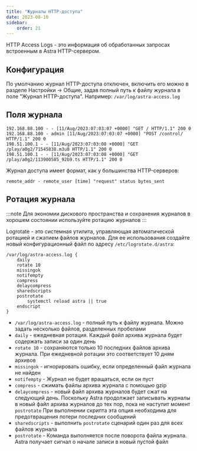 ```yaml
---
title: "Журналы HTTP-доступа"
date: 2023-08-10
sidebar:
    order: 21
---
```


HTTP Access Logs - это информация об обработанных запросах встроенным в Astra HTTP-сервером.

## Конфигурация[](/ru/astra/admin-guide/access#configuration)

По умолчанию журнал HTTP-доступа отключен, включить его можно в разделе Настройки -> Общие, задав полный путь к файлу журнала в поле "Журнал HTTP-доступа". Например: `/var/log/astra-access.log`

## Поля журнала[](/ru/astra/admin-guide/access#log-fields)

```
192.168.88.100 - - [11/Aug/2023:07:03:07 +0000] "GET / HTTP/1.1" 200 0
192.168.88.100 - admin [11/Aug/2023:07:03:07 +0000] "POST /control/ HTTP/1.1" 200 0
198.51.100.1 - - [11/Aug/2023:07:03:08 +0000] "GET /play/a0g2/71545838.m3u8 HTTP/1.1" 200 0
198.51.100.1 - - [11/Aug/2023:07:03:08 +0000] "GET /play/a0g2/113900585_92b9.ts HTTP/1.1" 200 0
```

Журнал доступа имеет формат, как у большинства HTTP-серверов:

```
remote_addr - remote_user [time] "request" status bytes_sent
```

## Ротация журнала[](/ru/astra/admin-guide/access#log-rotation)

:::note
Для экономии дискового пространства и сохранения журналов в хорошем состоянии используйте ротацию журналов
:::

Logrotate - это системная утилита, управляющая автоматической ротацией и сжатием файлов журналов. Для ее использования создайте новый конфигурационный файл по адресу `/etc/logrotate.d/astra`:

```
/var/log/astra-access.log {
    daily
    rotate 10
    missingok
    notifempty
    compress
    delaycompress
    sharedscripts
    postrotate
        systemctl reload astra || true
    endscript
}
```

- `/var/log/astra-access.log` - полный путь к файлу журнала. Можно задать несколько файлов, разделенных пробелами
- `daily` - ежедневная ротация. Каждый файл архива журнала будет содержать записи за один день
- `rotate 10` - сохраняются только 10 последних файлов архива журнала. При ежедневной ротации это соответствует 10 дням архивов
- `missingok` - игнорировать ошибку, если определенный файл журнала не найден
- `notifempty` - Журнал не будет вращаться, если он пуст
- `compress` - сжимать файлы архива журнала с помощью gzip
- `delaycompress` - новый файл архива журналов будет сжат на следующий день. Поскольку Astra продолжает записывать журналы в новый файл архива журналов до тех пор, пока не наступит момент `postrotate` При выполнении скрипта эта опция необходима для предотвращения потери последних сообщений
- `sharedscripts` - выполнить `postrotate` сценарий один раз для всех файлов журнала
- `postrotate` - Команда выполняется после поворота файла журнала. Astra получает сигнал о начале записи в новый пустой файл
